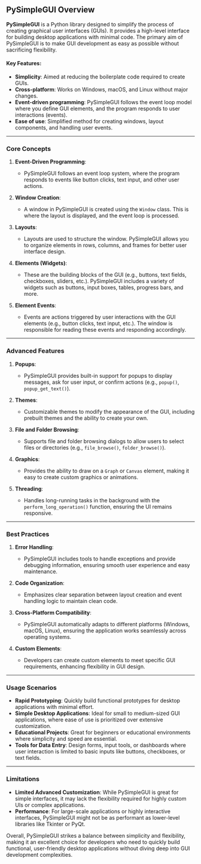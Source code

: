 ## PySimpleGUI Overview

**PySimpleGUI** is a Python library designed to simplify the process of creating graphical user interfaces (GUIs). It provides a high-level interface for building desktop applications with minimal code. The primary aim of PySimpleGUI is to make GUI development as easy as possible without sacrificing flexibility.

#### Key Features:
- **Simplicity**: Aimed at reducing the boilerplate code required to create GUIs.
- **Cross-platform**: Works on Windows, macOS, and Linux without major changes.
- **Event-driven programming**: PySimpleGUI follows the event loop model where you define GUI elements, and the program responds to user interactions (events).
- **Ease of use**: Simplified method for creating windows, layout components, and handling user events.

---

### Core Concepts

1. **Event-Driven Programming**:
   - PySimpleGUI follows an event loop system, where the program responds to events like button clicks, text input, and other user actions.

2. **Window Creation**:
   - A window in PySimpleGUI is created using the `Window` class. This is where the layout is displayed, and the event loop is processed.

3. **Layouts**:
   - Layouts are used to structure the window. PySimpleGUI allows you to organize elements in rows, columns, and frames for better user interface design.

4. **Elements (Widgets)**:
   - These are the building blocks of the GUI (e.g., buttons, text fields, checkboxes, sliders, etc.). PySimpleGUI includes a variety of widgets such as buttons, input boxes, tables, progress bars, and more.

5. **Element Events**:
   - Events are actions triggered by user interactions with the GUI elements (e.g., button clicks, text input, etc.). The window is responsible for reading these events and responding accordingly.

---

### Advanced Features

1. **Popups**:
   - PySimpleGUI provides built-in support for popups to display messages, ask for user input, or confirm actions (e.g., `popup()`, `popup_get_text()`).

2. **Themes**:
   - Customizable themes to modify the appearance of the GUI, including prebuilt themes and the ability to create your own.

3. **File and Folder Browsing**:
   - Supports file and folder browsing dialogs to allow users to select files or directories (e.g., `file_browse()`, `folder_browse()`).

4. **Graphics**:
   - Provides the ability to draw on a `Graph` or `Canvas` element, making it easy to create custom graphics or animations.

5. **Threading**:
   - Handles long-running tasks in the background with the `perform_long_operation()` function, ensuring the UI remains responsive.

---

### Best Practices

1. **Error Handling**:
   - PySimpleGUI includes tools to handle exceptions and provide debugging information, ensuring smooth user experience and easy maintenance.

2. **Code Organization**:
   - Emphasizes clear separation between layout creation and event handling logic to maintain clean code.

3. **Cross-Platform Compatibility**:
   - PySimpleGUI automatically adapts to different platforms (Windows, macOS, Linux), ensuring the application works seamlessly across operating systems.

4. **Custom Elements**:
   - Developers can create custom elements to meet specific GUI requirements, enhancing flexibility in GUI design.

---

### Usage Scenarios

- **Rapid Prototyping**: Quickly build functional prototypes for desktop applications with minimal effort.
- **Simple Desktop Applications**: Ideal for small to medium-sized GUI applications, where ease of use is prioritized over extensive customization.
- **Educational Projects**: Great for beginners or educational environments where simplicity and speed are essential.
- **Tools for Data Entry**: Design forms, input tools, or dashboards where user interaction is limited to basic inputs like buttons, checkboxes, or text fields.

---

### Limitations

- **Limited Advanced Customization**: While PySimpleGUI is great for simple interfaces, it may lack the flexibility required for highly custom UIs or complex applications.
- **Performance**: For large-scale applications or highly interactive interfaces, PySimpleGUI might not be as performant as lower-level libraries like Tkinter or PyQt.
  
Overall, PySimpleGUI strikes a balance between simplicity and flexibility, making it an excellent choice for developers who need to quickly build functional, user-friendly desktop applications without diving deep into GUI development complexities.
